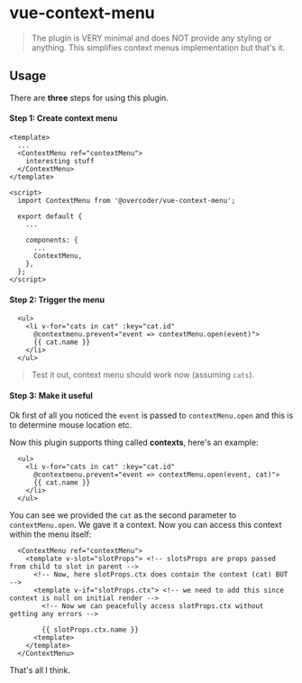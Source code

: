 vue-context-menu
==============

> The plugin is VERY minimal and does NOT provide any styling or anything. This simplifies context menus implementation but that's it.

## Usage

There are **three** steps for using this plugin.

#### Step 1: Create context menu

```vue
<template>
  ...
  <ContextMenu ref="contextMenu">
    interesting stuff
  </ContextMenu>
</template>

<script>
  import ContextMenu from '@overcoder/vue-context-menu';
  
  export default {
    ...
    
    components: {
      ...
      ContextMenu,
    },
  };
</script>
```

#### Step 2: Trigger the menu

```vue
  <ul>
    <li v-for="cats in cat" :key="cat.id"
      @contextmenu.prevent="event => contextMenu.open(event)">
      {{ cat.name }}
    </li>
  </ul>
```

> Test it out, context menu should work now (assuming `cats`).

#### Step 3: Make it useful

Ok first of all you noticed the `event` is passed to `contextMenu.open` and this is to determine mouse location etc.

Now this plugin supports thing called **contexts**, here's an example:

```vue
  <ul>
    <li v-for="cats in cat" :key="cat.id"
      @contextmenu.prevent="event => contextMenu.open(event, cat)">
      {{ cat.name }}
    </li>
  </ul>
```

You can see we provided the `cat` as the second parameter to `contextMenu.open`. We gave it a context. Now you can access this context within the menu itself:

```vue
  <ContextMenu ref="contextMenu">
    <template v-slot="slotProps"> <!-- slotsProps are props passed from child to slot in parent -->
      <!-- Now, here slotProps.ctx does contain the context (cat) BUT -->
      <template v-if="slotProps.ctx"> <!-- we need to add this since context is null on initial render -->
        <!-- Now we can peacefully access slotProps.ctx without getting any errors -->

        {{ slotProps.ctx.name }}
      <template>
    </template>
  </ContextMenu>
```

That's all I think.